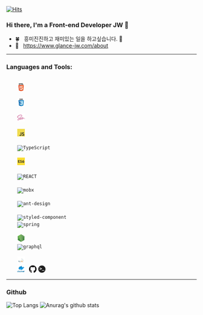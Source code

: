 [![Hits](https://hits.seeyoufarm.com/api/count/incr/badge.svg?url=https%3A%2F%2Fgithub.com%babamba%2Fhit-counter&count_bg=%2334AEFF&title_bg=%23555555&icon=&icon_color=%23FFFFFF&title=hits&edge_flat=false)](https://hits.seeyoufarm.com)

### Hi there, I'm a Front-end Developer JW 👋

- 🍀 &nbsp; 흥미진진하고 재미있는 일을 하고싶습니다. 🌱 
- 🎥 &nbsp;  https://www.glance-jw.com/about
---

### Languages and Tools:

<p> 
  <code>
    <img alt="HTML5" width="20px" height="20px" src="https://raw.githubusercontent.com/github/explore/80688e429a7d4ef2fca1e82350fe8e3517d3494d/topics/html/html.png" />
  </code>
  <code>
    <img alt="CSS3" width="20px" height="20px" src="https://raw.githubusercontent.com/github/explore/80688e429a7d4ef2fca1e82350fe8e3517d3494d/topics/css/css.png" />
  </code>
  <code>
    <img alt="Sass" width="20px" height="20px" src="https://raw.githubusercontent.com/github/explore/80688e429a7d4ef2fca1e82350fe8e3517d3494d/topics/sass/sass.png" />
  </code>
  <code>
    <img alt="JavaScript" width="20px" height="20px" src="https://raw.githubusercontent.com/github/explore/80688e429a7d4ef2fca1e82350fe8e3517d3494d/topics/javascript/javascript.png" />
  </code>
  <code>
    <img alt="TypeScript" width="20px" height="20px" src="https://user-images.githubusercontent.com/17538535/94103692-352aa180-fe70-11ea-9363-45be1975c011.png" />
  </code>
  <code>
    <img alt="ES6" width="20px" height="20px" src="https://raw.githubusercontent.com/github/explore/80688e429a7d4ef2fca1e82350fe8e3517d3494d/topics/es6/es6.png" />
  </code>
  <code>
    <img alt="REACT" width="20px" height="20px" src="https://user-images.githubusercontent.com/17538535/94103316-52ab3b80-fe6f-11ea-8989-024e57081054.png" />
  </code>
  <code>
    <img alt="mobx" width="20px" height="20px" src="https://user-images.githubusercontent.com/17538535/94103421-9b62f480-fe6f-11ea-831f-21ce3915460c.png" />
  </code>
  <code>
    <img alt="ant-design" width="20px" height="20px" src="https://user-images.githubusercontent.com/17538535/94103470-c0576780-fe6f-11ea-98fe-74ddb70cb13d.png" />
  </code>
  <code>
    <img alt="styled-component" width="20px" height="20px" src="https://user-images.githubusercontent.com/17538535/94103623-0b717a80-fe70-11ea-9f26-1f528e9b4c97.png" /> </code>
  
  
  <code>
    <img alt="spring" width="20px" height="20px" src="https://user-images.githubusercontent.com/17538535/94103635-0e6c6b00-fe70-11ea-8653-da2ff89af9a8.png" />
  </code>
  <code>
    <img alt="nodejs" width="20px" height="20px" src="https://raw.githubusercontent.com/github/explore/80688e429a7d4ef2fca1e82350fe8e3517d3494d/topics/nodejs/nodejs.png" />     </code>
  <code>
    <img alt="graphql" width="20px" height="20px" src="https://user-images.githubusercontent.com/17538535/94103516-d8c78200-fe6f-11ea-80b0-1175f6f43167.png" />
  </code>
  <code>
    <img alt="MySQL" width="20px" height="20px" src="https://raw.githubusercontent.com/github/explore/80688e429a7d4ef2fca1e82350fe8e3517d3494d/topics/mysql/mysql.png" />  </code>
  <code>
    <img alt="Docker" width="20px" height="20px" src="https://raw.githubusercontent.com/github/explore/80688e429a7d4ef2fca1e82350fe8e3517d3494d/topics/docker/docker.png" /> </code>
<code><img alt="GitHub" height="20px" src="https://raw.githubusercontent.com/github/explore/78df643247d429f6cc873026c0622819ad797942/topics/github/github.png" /></code>
<code><img alt="Terminal" width="20px" height="20px" src="https://raw.githubusercontent.com/github/explore/80688e429a7d4ef2fca1e82350fe8e3517d3494d/topics/terminal/terminal.png" /></code>
</p>

---

### Github 

![Top Langs](https://github-readme-stats.vercel.app/api/top-langs/?username=babamba&layout=compact)
![Anurag's github stats](https://github-readme-stats.vercel.app/api?username=babamba&show_icons=true)
